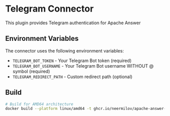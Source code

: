 # Telegram Connector

This plugin provides Telegram authentication for Apache Answer

## Environment Variables

The connector uses the following environment variables:

- `TELEGRAM_BOT_TOKEN` - Your Telegram Bot token (required)
- `TELEGRAM_BOT_USERNAME` - Your Telegram Bot username WITHOUT @ symbol (required)
- `TELEGRAM_REDIRECT_PATH` - Custom redirect path (optional)

## Build

```bash
# Build for AMD64 architecture
docker build --platform linux/amd64 -t ghcr.io/neermilov/apache-answer-telegram-connector:1.6.0 .
```